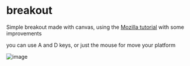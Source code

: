 # breakout
Simple breakout made with canvas, using the <a href="https://developer.mozilla.org/es/docs/Games/Workflows/Famoso_juego_2D_usando_JavaScript_puro/Create_the_Canvas_and_draw_on_it" target="_blank">Mozilla tutorial</a> with some improvements


you can use A and D keys, or just the mouse for move your platform

<img src="https://i.imgur.com/AgmQr3a.png" alt="image">
